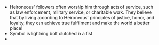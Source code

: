 - Heironeous' followers often worship him through acts of service, such as law
  enforcement, military service, or charitable work. They believe that
  by living according to Heironeous' principles of justice, honor, and
  loyalty, they can achieve true fulfillment and make the world a
  better place!
- Symbol is lightning bolt clutched in a fist
-
